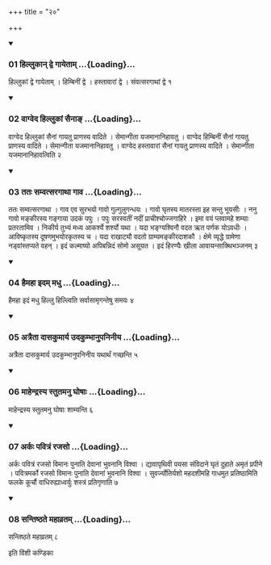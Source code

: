 +++
title = "२०"

+++

<div class="js_include" includetitle="true" newlevelforh1="3" unfilled="" url="/vedAH_yajuH/taittirIyam/sUtram/ApastambaH/shrautam/vishvAsa-prastutiH/21/20/01_hillukAn_dve_gAyetAm.md">
<details open><summary><h3>01 हिल्लुकान् द्वे गायेताम् ...{Loading}...</h3></summary>

हिल्लुकां द्वे गायेताम् । हिम्बिनीं द्वे । हस्तावारां द्वे । संवत्सरगाथां द्वे १
</details>
</div>

<div class="js_include collapsed" newlevelforh1="4" title="सर्वाष् टीकाः" url="/vedAH_yajuH/taittirIyam/sUtram/ApastambaH/shrautam/sarvASh_TIkAH/21/20/01_hillukAn_dve_gAyetAm.md"> </div>



<div class="js_include collapsed" newlevelforh1="4" title="मूलम्" url="/vedAH_yajuH/taittirIyam/sUtram/ApastambaH/shrautam/mUlam/21/20/01_hillukAn_dve_gAyetAm.md"> </div>


<div class="js_include" includetitle="true" newlevelforh1="3" unfilled="" url="/vedAH_yajuH/taittirIyam/sUtram/ApastambaH/shrautam/vishvAsa-prastutiH/21/20/02_vAgveda_hillukAM_sainA~N.md">
<details open><summary><h3>02 वाग्वेद हिल्लुकां सैनाङ् ...{Loading}...</h3></summary>

वाग्वेद हिल्लुकां सैनां गायतु प्राणस्य वादिते । सेमान्गीता यजमानानिहावतु । वाग्वेद हिम्बिनीं सैनां गायतु प्राणस्य वादिते । सेमान्गीता यजमानानिहावतु । वाग्वेद हस्तावारां सैनां गायतु प्राणस्य वादिते । सेमान्गीता यजमानानिहावत्विति २
</details>
</div>

<div class="js_include collapsed" newlevelforh1="4" title="सर्वाष् टीकाः" url="/vedAH_yajuH/taittirIyam/sUtram/ApastambaH/shrautam/sarvASh_TIkAH/21/20/02_vAgveda_hillukAM_sainA~N.md"> </div>



<div class="js_include collapsed" newlevelforh1="4" title="मूलम्" url="/vedAH_yajuH/taittirIyam/sUtram/ApastambaH/shrautam/mUlam/21/20/02_vAgveda_hillukAM_sainA~N.md"> </div>


<div class="js_include" includetitle="true" newlevelforh1="3" unfilled="" url="/vedAH_yajuH/taittirIyam/sUtram/ApastambaH/shrautam/vishvAsa-prastutiH/21/20/03_tataH_samvatsaragAthA_gAva.md">
<details open><summary><h3>03 ततः सम्वत्सरगाथा गाव ...{Loading}...</h3></summary>

ततः सम्वत्सरगाथा । गाव एव सुरभयो गावो गुल्गुलुगन्धयः । गावो घृतस्य मातरस्ता इह सन्तु भूयसीः । ननु गावो मङ्कीरस्य गङ्गाया उदकं पपुः । पपुः सरस्वतीं नदीं प्राचीश्चोज्जगाहिरे । इमा वयं प्लवामहे शम्याः प्रतरतामिव । निकीर्य तुभ्यं मध्य आकर्श्ये शर्श्यो यथा । यदा भङ्ग्यश्विनौ वदत ऋत पर्णक योऽवधीः । आविष्कृतस्य दूषणमुभयोरकृतस्य च । यदा राखाट्यौ वदतो ग्राम्यमङ्कीरदाशकौ । क्षेमे व्यृद्धे ग्रामेणा नड्वांस्तप्यते वहन् । इदं कल्माष्यो अपिबन्निदं सोमो असूयत । इदं हिरण्यैः खीला आवायन्साक्थिभञ्जनम् ३
</details>
</div>

<div class="js_include collapsed" newlevelforh1="4" title="सर्वाष् टीकाः" url="/vedAH_yajuH/taittirIyam/sUtram/ApastambaH/shrautam/sarvASh_TIkAH/21/20/03_tataH_samvatsaragAthA_gAva.md"> </div>



<div class="js_include collapsed" newlevelforh1="4" title="मूलम्" url="/vedAH_yajuH/taittirIyam/sUtram/ApastambaH/shrautam/mUlam/21/20/03_tataH_samvatsaragAthA_gAva.md"> </div>


<div class="js_include" includetitle="true" newlevelforh1="3" unfilled="" url="/vedAH_yajuH/taittirIyam/sUtram/ApastambaH/shrautam/vishvAsa-prastutiH/21/20/04_haimahA_idam_madhu.md">
<details open><summary><h3>04 हैमहा इदम् मधु ...{Loading}...</h3></summary>

हैमहा इदं मधु हिल्लु हिल्ल्विति सर्वासामृगन्तेषु समयः ४
</details>
</div>

<div class="js_include collapsed" newlevelforh1="4" title="सर्वाष् टीकाः" url="/vedAH_yajuH/taittirIyam/sUtram/ApastambaH/shrautam/sarvASh_TIkAH/21/20/04_haimahA_idam_madhu.md"> </div>



<div class="js_include collapsed" newlevelforh1="4" title="मूलम्" url="/vedAH_yajuH/taittirIyam/sUtram/ApastambaH/shrautam/mUlam/21/20/04_haimahA_idam_madhu.md"> </div>


<div class="js_include" includetitle="true" newlevelforh1="3" unfilled="" url="/vedAH_yajuH/taittirIyam/sUtram/ApastambaH/shrautam/vishvAsa-prastutiH/21/20/05_atraitA_dAsakumArya_udakumbhAnupaninIya.md">
<details open><summary><h3>05 अत्रैता दासकुमार्य उदकुम्भानुपनिनीय ...{Loading}...</h3></summary>

अत्रैता दासकुमार्य उदकुम्भानुपनिनीय यथार्थं गच्छन्ति ५
</details>
</div>

<div class="js_include collapsed" newlevelforh1="4" title="सर्वाष् टीकाः" url="/vedAH_yajuH/taittirIyam/sUtram/ApastambaH/shrautam/sarvASh_TIkAH/21/20/05_atraitA_dAsakumArya_udakumbhAnupaninIya.md"> </div>



<div class="js_include collapsed" newlevelforh1="4" title="मूलम्" url="/vedAH_yajuH/taittirIyam/sUtram/ApastambaH/shrautam/mUlam/21/20/05_atraitA_dAsakumArya_udakumbhAnupaninIya.md"> </div>


<div class="js_include" includetitle="true" newlevelforh1="3" unfilled="" url="/vedAH_yajuH/taittirIyam/sUtram/ApastambaH/shrautam/vishvAsa-prastutiH/21/20/06_mAhendrasya_stutamanu_ghoShAH.md">
<details open><summary><h3>06 माहेन्द्रस्य स्तुतमनु घोषाः ...{Loading}...</h3></summary>

माहेन्द्रस्य स्तुतमनु घोषाः शाम्यन्ति ६
</details>
</div>

<div class="js_include collapsed" newlevelforh1="4" title="सर्वाष् टीकाः" url="/vedAH_yajuH/taittirIyam/sUtram/ApastambaH/shrautam/sarvASh_TIkAH/21/20/06_mAhendrasya_stutamanu_ghoShAH.md"> </div>



<div class="js_include collapsed" newlevelforh1="4" title="मूलम्" url="/vedAH_yajuH/taittirIyam/sUtram/ApastambaH/shrautam/mUlam/21/20/06_mAhendrasya_stutamanu_ghoShAH.md"> </div>


<div class="js_include" includetitle="true" newlevelforh1="3" unfilled="" url="/vedAH_yajuH/taittirIyam/sUtram/ApastambaH/shrautam/vishvAsa-prastutiH/21/20/07_arkaH_pavitraM_rajaso.md">
<details open><summary><h3>07 अर्कः पवित्रं रजसो ...{Loading}...</h3></summary>

अर्कः पवित्रं रजसो विमानः पुनाति देवानां भुवनानि विश्वा । द्यावापृथिवी पयसा संविदाने घृतं दुहाते अमृतं प्रपीने । पवित्रमर्को रजसो विमानः पुनाति देवानां भुवनानि विश्वा । सुवर्ज्योतिर्यशो महदशीमहि गाधमुत प्रतिष्ठामिति फलके कूर्चौ वाधिरुह्याध्वर्युः शस्त्रं प्रतिगृणाति ७
</details>
</div>

<div class="js_include collapsed" newlevelforh1="4" title="सर्वाष् टीकाः" url="/vedAH_yajuH/taittirIyam/sUtram/ApastambaH/shrautam/sarvASh_TIkAH/21/20/07_arkaH_pavitraM_rajaso.md"> </div>



<div class="js_include collapsed" newlevelforh1="4" title="मूलम्" url="/vedAH_yajuH/taittirIyam/sUtram/ApastambaH/shrautam/mUlam/21/20/07_arkaH_pavitraM_rajaso.md"> </div>


<div class="js_include" includetitle="true" newlevelforh1="3" unfilled="" url="/vedAH_yajuH/taittirIyam/sUtram/ApastambaH/shrautam/vishvAsa-prastutiH/21/20/08_santiShThate_mahAvratam.md">
<details open><summary><h3>08 सन्तिष्ठते महाव्रतम् ...{Loading}...</h3></summary>

सन्तिष्ठते महाव्रतम् ८
</details>
</div>

<div class="js_include collapsed" newlevelforh1="4" title="सर्वाष् टीकाः" url="/vedAH_yajuH/taittirIyam/sUtram/ApastambaH/shrautam/sarvASh_TIkAH/21/20/08_santiShThate_mahAvratam.md"> </div>



<div class="js_include collapsed" newlevelforh1="4" title="मूलम्" url="/vedAH_yajuH/taittirIyam/sUtram/ApastambaH/shrautam/mUlam/21/20/08_santiShThate_mahAvratam.md"> </div>





  
इति विंशी कण्डिका 
